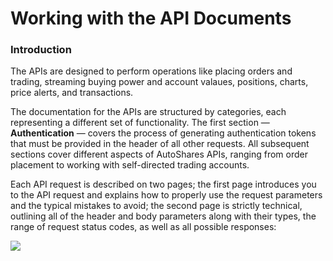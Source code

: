 # Working with the API Documents

### Introduction

The APIs are designed to perform operations like placing orders and trading, streaming buying power and account valaues, positions, charts, price alerts, and transactions. 

The documentation for the APIs are structured by categories, each representing a different set of functionality. The first section — **Authentication** — covers the process of generating authentication tokens that must be provided in the header of all other requests. All subsequent sections cover different aspects of AutoShares APIs, ranging from order placement to working with self-directed trading accounts.

Each API request is described on two pages; the first page introduces you to the API request and explains how to properly use the request parameters and the typical mistakes to avoid; the second page is strictly technical, outlining all of the header and body parameters along with their types, the range of request status codes, as well as all possible responses:

![](../../.gitbook/assets/screenshot-2019-04-29-at-15.29.22.png)


